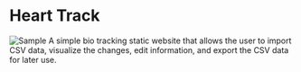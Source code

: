 # Heart Track
![Sample](./sample.gif)
A simple bio tracking static website that allows the user to import CSV data, visualize the changes, edit information, and export the CSV data for later use. 
